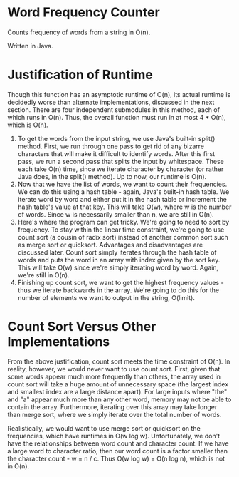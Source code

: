 Word Frequency Counter
==============

Counts frequency of words from a string in O(n).

Written in Java.

# Justification of Runtime
Though this function has an asymptotic runtime of O(n), its actual runtime is decidedly worse than alternate implementations, discussed in the next section. There are four independent submodules in this method, each of which runs in O(n). Thus, the overall function must run in at most 4 * O(n), which is O(n).
  1. To get the words from the input string, we use Java's built-in split() method. First, we run through one pass to get rid of any bizarre characters that will make it difficult to identify words. After this first pass, we run a second pass that splits the input by whitespace. These each take O(n) time, since we iterate character by character (or rather Java does, in the split() method). Up to now, our runtime is O(n).
  2. Now that we have the list of words, we want to count their frequencies. We can do this using a hash table - again, Java's built-in hash table. We iterate word by word and either put it in the hash table or increment the hash table's value at that key. This will take O(w), where w is the number of words. Since w is necessarily smaller than n, we are still in O(n).
  3. Here's where the program can get tricky. We're going to need to sort by frequency. To stay within the linear time constraint, we're going to use count sort (a cousin of radix sort) instead of another common sort such as merge sort or quicksort. Advantages and disadvantages are discussed later. Count sort simply iterates through the hash table of words and puts the word in an array with index given by the sort key. This will take O(w) since we're simply iterating word by word. Again, we're still in O(n).
  4. Finishing up count sort, we want to get the highest frequency values - thus we iterate backwards in the array. We're going to do this for the number of elements we want to output in the string, O(limit).

# Count Sort Versus Other Implementations
From the above justification, count sort meets the time constraint of O(n). In reality, however, we would never want to use count sort. First, given that some words appear much more frequently than others, the array used in count sort will take a huge amount of unnecessary space (the largest index and smallest index are a large distance apart). For large inputs where "the" and "a" appear much more than any other word, memory may not be able to contain the array. Furthermore, iterating over this array may take longer than merge sort, where we simply iterate over the total number of words.

Realistically, we would want to use merge sort or quicksort on the frequencies, which have runtimes in O(w log w). Unfortunately, we don't have the relationships between word count and character count. If we have a large word to character ratio, then our word count is a factor smaller than the character count - w = n / c. Thus O(w log w) = O(n log n), which is not in O(n).
